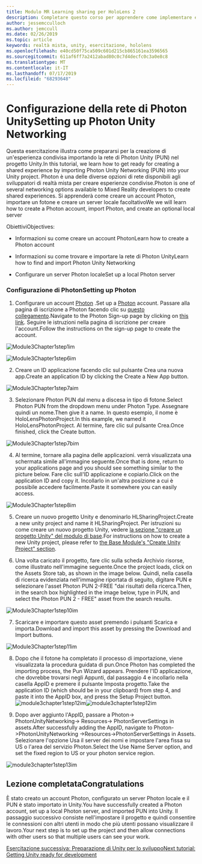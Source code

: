 ```yaml
---
title: Modulo MR Learning sharing per HoloLens 2
description: Completare questo corso per apprendere come implementare esperienze condivise multiutente all'interno di un'applicazione HoloLens 2.
author: jessemcculloch
ms.author: jemccull
ms.date: 02/26/2019
ms.topic: article
keywords: realtà mista, unity, esercitazione, hololens
ms.openlocfilehash: e40cd50f75ca509c601d215cb865161ea3596565
ms.sourcegitcommit: 611af6ff7a2412abad80c0c7d4decfc0c3a0e8c8
ms.translationtype: MT
ms.contentlocale: it-IT
ms.lasthandoff: 07/17/2019
ms.locfileid: "68293648"
---
```

#  <a name="setting-up-photon-unity-networking"></a><span data-ttu-id="23224-104">Configurazione della rete di Photon Unity</span><span class="sxs-lookup"><span data-stu-id="23224-104">Setting up Photon Unity Networking</span></span>

<span data-ttu-id="23224-105">Questa esercitazione illustra come prepararsi per la creazione di un'esperienza condivisa importando la rete di Photon Unity (PUN) nel progetto Unity.</span><span class="sxs-lookup"><span data-stu-id="23224-105">In this tutorial, we learn how to get ready for creating a shared experience by importing Photon Unity Networking (PUN) into your Unity project.</span></span> <span data-ttu-id="23224-106">Photon è una delle diverse opzioni di rete disponibili agli sviluppatori di realtà mista per creare esperienze condivise.</span><span class="sxs-lookup"><span data-stu-id="23224-106">Photon is one of several networking options available to Mixed Reality developers to create shared experiences.</span></span> <span data-ttu-id="23224-107">Si apprenderà come creare un account Photon, importare un fotone e creare un server locale facoltativo</span><span class="sxs-lookup"><span data-stu-id="23224-107">We we will learn how to create a Photon account, import Photon, and create an optional local server</span></span>

<span data-ttu-id="23224-108">Obiettivi</span><span class="sxs-lookup"><span data-stu-id="23224-108">Objectives:</span></span>

* <span data-ttu-id="23224-109">Informazioni su come creare un account Photon</span><span class="sxs-lookup"><span data-stu-id="23224-109">Learn how to create a Photon account</span></span>

* <span data-ttu-id="23224-110">Informazioni su come trovare e importare la rete di Photon Unity</span><span class="sxs-lookup"><span data-stu-id="23224-110">Learn how to find and import Photon Unity Networking</span></span>

* <span data-ttu-id="23224-111">Configurare un server Photon locale</span><span class="sxs-lookup"><span data-stu-id="23224-111">Set up a local Photon server</span></span>

  

### <a name="setting-up-photon"></a><span data-ttu-id="23224-112">Configurazione di Photon</span><span class="sxs-lookup"><span data-stu-id="23224-112">Setting up Photon</span></span>

1. <span data-ttu-id="23224-113">Configurare un account [Photon](https://dashboard.photonengine.com/en-US/Account/SignUp) .</span><span class="sxs-lookup"><span data-stu-id="23224-113">Set up a [Photon](https://dashboard.photonengine.com/en-US/Account/SignUp) account.</span></span> <span data-ttu-id="23224-114">Passare alla pagina di iscrizione a Photon facendo clic su [questo collegamento](https://dashboard.photonengine.com/en-US/Account/SignUp).</span><span class="sxs-lookup"><span data-stu-id="23224-114">Navigate to the Photon Sign-up page by clicking on [this link](https://dashboard.photonengine.com/en-US/Account/SignUp).</span></span> <span data-ttu-id="23224-115">Seguire le istruzioni nella pagina di iscrizione per creare l'account.</span><span class="sxs-lookup"><span data-stu-id="23224-115">Follow the instructions on the sign-up page to create the account.</span></span> 
   

![Module3Chapter1step1im](images/module3chapter1step1im.PNG)

![Module3Chapter1step6im](images/module3chapter1step6im.PNG)

2. <span data-ttu-id="23224-118">Creare un ID applicazione facendo clic sul pulsante Crea una nuova app.</span><span class="sxs-lookup"><span data-stu-id="23224-118">Create an application ID by clicking the Create a New App button.</span></span>

![Module3Chapter1step7aim](images/module3chapter1step7aim.PNG)

3. <span data-ttu-id="23224-120">Selezionare Photon PUN dal menu a discesa in tipo di fotone.</span><span class="sxs-lookup"><span data-stu-id="23224-120">Select Photon PUN from the dropdown menu under Photon Type.</span></span> <span data-ttu-id="23224-121">Assegnare quindi un nome.</span><span class="sxs-lookup"><span data-stu-id="23224-121">Then give it a name.</span></span> <span data-ttu-id="23224-122">In questo esempio, il nome è HoloLensPhotonProject.</span><span class="sxs-lookup"><span data-stu-id="23224-122">In this example, we named it HoloLensPhotonProject.</span></span> <span data-ttu-id="23224-123">Al termine, fare clic sul pulsante Crea.</span><span class="sxs-lookup"><span data-stu-id="23224-123">Once finished, click the Create button.</span></span>

![Module3Chapter1step7bim](images/module3chapter1step7bim.PNG)

4. <span data-ttu-id="23224-125">Al termine, tornare alla pagina delle applicazioni. verrà visualizzata una schermata simile all'immagine seguente.</span><span class="sxs-lookup"><span data-stu-id="23224-125">Once that is done, return to your applications page and you should see something similar to the picture below.</span></span> <span data-ttu-id="23224-126">Fare clic sull'ID applicazione e copiarlo.</span><span class="sxs-lookup"><span data-stu-id="23224-126">Click on the application ID and copy it.</span></span> <span data-ttu-id="23224-127">Incollarlo in un'altra posizione a cui è possibile accedere facilmente.</span><span class="sxs-lookup"><span data-stu-id="23224-127">Paste it somewhere you can easily access.</span></span>  

![Module3Chapter1step8im](images/module3chapter1step8im.PNG)

5. <span data-ttu-id="23224-129">Creare un nuovo progetto Unity e denominarlo HLSharingProject.</span><span class="sxs-lookup"><span data-stu-id="23224-129">Create a new unity project and name it HLSharingProject.</span></span> <span data-ttu-id="23224-130">Per istruzioni su come creare un nuovo progetto Unity, vedere [la sezione "creare un progetto Unity" del modulo di base](https://docs.microsoft.com/en-us/windows/mixed-reality/mrlearning-base-ch1#create-new-unity-project).</span><span class="sxs-lookup"><span data-stu-id="23224-130">For instructions on how to create a new Unity project, please refer to [the Base Module's "Create Unity Project" section](https://docs.microsoft.com/en-us/windows/mixed-reality/mrlearning-base-ch1#create-new-unity-project).</span></span> 

6. <span data-ttu-id="23224-131">Una volta caricato il progetto, fare clic sulla scheda Archivio risorse, come illustrato nell'immagine seguente.</span><span class="sxs-lookup"><span data-stu-id="23224-131">Once the project loads, click on the Assets Store tab, as shown in the image below.</span></span> <span data-ttu-id="23224-132">Quindi, nella casella di ricerca evidenziata nell'immagine riportata di seguito, digitare PUN e selezionare l'asset Photon PUN 2-FREE "dai risultati della ricerca.</span><span class="sxs-lookup"><span data-stu-id="23224-132">Then, in the search box highlighted in the image below, type in PUN, and select the Photon PUN 2 - FREE" asset from the search results.</span></span> 

![Module3Chapter1step10im](images/module3chapter1step10im.PNG)

7. <span data-ttu-id="23224-134">Scaricare e importare questo asset premendo i pulsanti Scarica e importa.</span><span class="sxs-lookup"><span data-stu-id="23224-134">Download and import this asset by pressing the Download and Import buttons.</span></span>

![Module3Chapter1step11im](images/module3chapter1step11im.PNG)

8. <span data-ttu-id="23224-136">Dopo che il fotone ha completato il processo di importazione, viene visualizzata la procedura guidata di pun.</span><span class="sxs-lookup"><span data-stu-id="23224-136">Once Photon has completed the importing process, the Pun Wizard appears.</span></span> <span data-ttu-id="23224-137">Prendere l'ID applicazione, che dovrebbe trovarsi negli Appunti, dal passaggio 4 e incollarlo nella casella AppID e premere il pulsante Imposta progetto.</span><span class="sxs-lookup"><span data-stu-id="23224-137">Take the application ID (which should be in your clipboard) from step 4, and paste it into the AppID box, and press the Setup Project button.</span></span> 
<span data-ttu-id="23224-138">![module3chapter1step12im](images/module3chapter1step12im.PNG)</span><span class="sxs-lookup"><span data-stu-id="23224-138">![module3chapter1step12im](images/module3chapter1step12im.PNG)</span></span>

9. <span data-ttu-id="23224-139">Dopo aver aggiunto l'AppID, passare a Photon-> PhotonUnityNetworking-> Resources-> PhotonServerSettings in assets.</span><span class="sxs-lookup"><span data-stu-id="23224-139">After successfully adding the AppID, navigate to Photon->PhotonUnityNetworking ->Resources->PhotonServerSettings in Assets.</span></span> <span data-ttu-id="23224-140">Selezionare l'opzione Usa il server dei nomi e impostare l'area fissa su US o l'area del servizio Photon.</span><span class="sxs-lookup"><span data-stu-id="23224-140">Select the Use Name Server option, and set the fixed region to US or your photon service region.</span></span>

![module3chapter1step13im](images/module3chapter1step13im.PNG)

## <a name="congratulations"></a><span data-ttu-id="23224-142">Lezione completata</span><span class="sxs-lookup"><span data-stu-id="23224-142">Congratulations</span></span>

<span data-ttu-id="23224-143">È stato creato un account Photon, configurato un server Photon locale e il PUN è stato importato in Unity.</span><span class="sxs-lookup"><span data-stu-id="23224-143">You have successfully created a Photon account, set up a local Photon server, and imported PUN into Unity.</span></span> <span data-ttu-id="23224-144">Il passaggio successivo consiste nell'impostare il progetto e quindi consentire le connessioni con altri utenti in modo che più utenti possano visualizzare il lavoro.</span><span class="sxs-lookup"><span data-stu-id="23224-144">Your next step is to set up the project and then allow connections with other users so that multiple users can see your work.</span></span> 

<span data-ttu-id="23224-145">[Esercitazione successiva: Preparazione di Unity per lo sviluppo](mrlearning-sharing(photon)-ch2.md)</span><span class="sxs-lookup"><span data-stu-id="23224-145">[Next tutorial: Getting Unity ready for development](mrlearning-sharing(photon)-ch2.md)</span></span>

